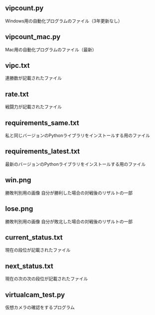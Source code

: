 ## vipcount.py
Windows用の自動化プログラムのファイル（3年更新なし）

## vipcount_mac.py
Mac用の自動化プログラムのファイル（最新）

## vipc.txt
連勝数が記載されたファイル

## rate.txt
戦闘力が記載されたファイル

## requirements_same.txt
私と同じバージョンのPythonライブラリをインストールする用のファイル

## requirements_latest.txt
最新のバージョンのPythonライブラリをインストールする用のファイル

## win.png
勝敗判別用の画像
自分が勝利した場合の対戦後のリザルトの一部

## lose.png
勝敗判別用の画像
自分が敗北した場合の対戦後のリザルトの一部

## current_status.txt
現在の段位が記載されたファイル

## next_status.txt
現在の次の次の段位が記載されたファイル

## virtualcam_test.py
仮想カメラの確認をするプログラム
